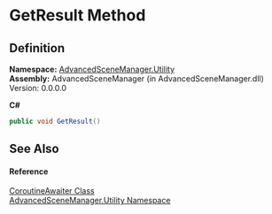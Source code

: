 # GetResult Method




## Definition
**Namespace:** <a href="N_AdvancedSceneManager_Utility">AdvancedSceneManager.Utility</a>  
**Assembly:** AdvancedSceneManager (in AdvancedSceneManager.dll) Version: 0.0.0.0

**C#**
``` C#
public void GetResult()
```



## See Also


#### Reference
<a href="T_AdvancedSceneManager_Utility_CoroutineAwaiter">CoroutineAwaiter Class</a>  
<a href="N_AdvancedSceneManager_Utility">AdvancedSceneManager.Utility Namespace</a>  
